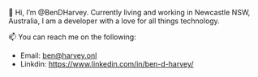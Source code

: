 :wave: Hi, I’m @BenDHarvey. Currently living and working in Newcastle NSW, Australia, I am a developer with a love for all things technology.

:mailbox: You can reach me on the following:

- Email: ben@harvey.onl
- Linkdin: https://www.linkedin.com/in/ben-d-harvey/
